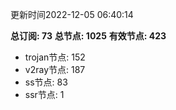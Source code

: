 更新时间2022-12-05 06:40:14

**总订阅: 73**
**总节点: 1025**
**有效节点: 423**
- trojan节点: 152
- v2ray节点: 187
- ss节点: 83
- ssr节点: 1
